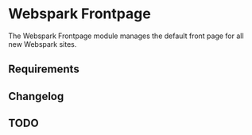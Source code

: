 # Webspark Frontpage

The Webspark Frontpage module manages the default front page for all new Webspark sites.

## Requirements

## Changelog

## TODO
